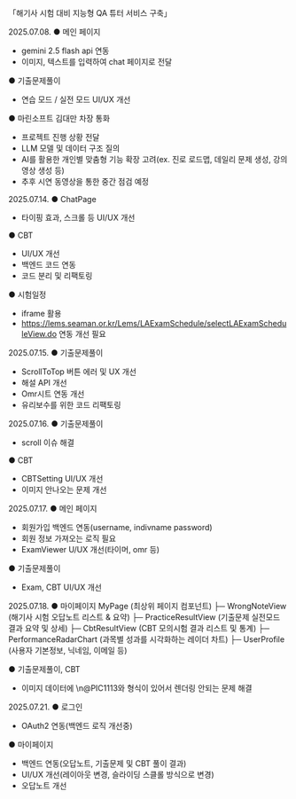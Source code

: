 「해기사 시험 대비 지능형 QA 튜터 서비스 구축」

2025.07.08.
● 메인 페이지
- gemini 2.5 flash api 연동
- 이미지, 텍스트를 입력하여 chat 페이지로 전달

● 기출문제풀이
- 연습 모드 / 실전 모드 UI/UX 개선

● 마린소프트 김대만 차장 통화
- 프로젝트 진행 상황 전달
- LLM 모델 및 데이터 구조 질의
- AI를 활용한 개인별 맞춤형 기능 확장 고려(ex. 진로 로드맵, 데일리 문제 생성, 강의 영상 생성 등)
- 추후 시연 동영상을 통한 중간 점검 예정

2025.07.14.
● ChatPage
- 타이핑 효과, 스크롤 등 UI/UX 개선

● CBT
- UI/UX 개선
- 백엔드 코드 연동
- 코드 분리 및 리팩토링

● 시험일정
- iframe 활용
- https://lems.seaman.or.kr/Lems/LAExamSchedule/selectLAExamScheduleView.do 연동 개선 필요


2025.07.15.
● 기출문제풀이
- ScrollToTop 버튼 에러 및 UX 개선
- 해설 API 개선
- Omr시트 연동 개선
- 유리보수를 위한 코드 리팩토링

2025.07.16.
● 기출문제풀이
- scroll 이슈 해결

● CBT
- CBTSetting UI/UX 개선
- 이미지 안나오는 문제 개선


2025.07.17.
● 메인 페이지
- 회원가입 백엔드 연동(username, indivname password)
- 회원 정보 가져오는 로직 필요
- ExamViewer U/UX 개선(타이머, omr 등)

● 기출문제풀이
- Exam, CBT UI/UX 개선

2025.07.18.
● 마이페이지
MyPage (최상위 페이지 컴포넌트)
├─ WrongNoteView (해기사 시험 오답노트 리스트 & 요약)
├─ PracticeResultView (기출문제 실전모드 결과 요약 및 상세)
├─ CbtResultView (CBT 모의시험 결과 리스트 및 통계)
├─ PerformanceRadarChart (과목별 성과를 시각화하는 레이더 차트)
├─ UserProfile (사용자 기본정보, 닉네임, 이메일 등)


● 기출문제풀이, CBT
- 이미지 데이터에 \n@PIC1113와 형식이 있어서 렌더링 안되는 문제 해결


2025.07.21.
● 로그인
- OAuth2 연동(백엔드 로직 개선중)

● 마이페이지
- 백엔드 연동(오답노트, 기출문제 및 CBT 풀이 결과)
- UI/UX 개선(레이아웃 변경, 슬라이딩 스클롤 방식으로 변경)
- 오답노트 개선




